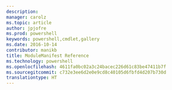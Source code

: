 ```yaml
---
description: 
manager: carolz
ms.topic: article
author: jpjofre
ms.prod: powershell
keywords: powershell,cmdlet,gallery
ms.date: 2016-10-14
contributor: manikb
title: ModuleManifest Reference
ms.technology: powershell
ms.openlocfilehash: 4611fa0bc02a3c24bacec226d61c83be47411b7f
ms.sourcegitcommit: c732e3ee6d2e0e9cd8c40105d6fbfd4d207b730d
translationtype: HT
---
```


